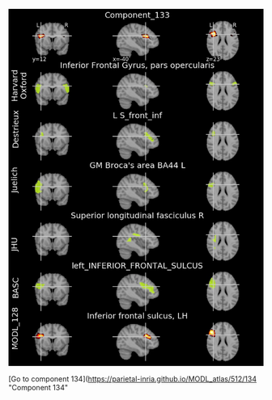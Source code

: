 


![133](preliminary/133.jpg "Component 133")

[Go to component 134](https://parietal-inria.github.io/MODL_atlas/512/134 "Component 134"